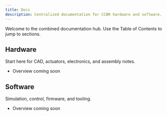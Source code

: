 ```yaml
---
title: Docs
description: Centralized documentation for CCBR hardware and software.
---
```


Welcome to the combined documentation hub. Use the Table of Contents to jump to sections.

## Hardware

Start here for CAD, actuators, electronics, and assembly notes.

- Overview coming soon

## Software

Simulation, control, firmware, and tooling.

- Overview coming soon
